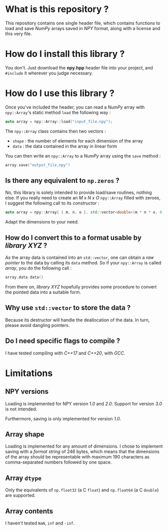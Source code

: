 # What is this repository ?

This repository contains one single header file, which contains functions to load and save _NumPy_
arrays saved in _NPY_ format, along with a license and this very file.

# How do I install this library ?

You don't. Just download the **npy.hpp** header file into your project, and `#include` it wherever you
judge necessary.

# How do I use this library ?

Once you've included the header, you can read a _NumPy_ array with `npy::Array`'s static method
`load` the following way :

```cpp
auto array = npy::Array::load("input_file.npy");
```

The `npy::Array` class contains then two vectors :
- `shape` : the number of elements for each dimension of the array
- `data` : the data contained in the array in linear form

You can then write an `npy::Array` to a _NumPy_ array using the `save` method :

```cpp
array.save("output_file.npy")
```

## Is there any equivalent to `np.zeros` ?

No, this library is solely intended to provide load/save routines, nothing else.
If you really need to create an _M x N x O_ `npy::Array` filled with zeroes, I suggest the following
call to its _constructor_ :

```cpp
auto array = npy::Array{ { m, n, o }, std::vector<double>(m * n * o, 0.0) };
```

Adapt the dimensions to your need.

## How do I convert this to a format usable by _library XYZ_ ?

As the array data is contained into an `std::vector`, one can obtain a _raw pointer_ to the data by
calling its `data` method.
So if your `npy::Array` is called _array_, you do the following call :

```cpp
array.data.data()
```

From there on, _library XYZ_ hopefully provides some procedure to convert the pointed data into a
suitable form.

## Why use `std::vector` to store the data ?

Because its destructor will handle the deallocation of the data.
In turn, please avoid dangling pointers.

## Do I need specific flags to compile ?

I have tested compiling with _C++17_ and _C++20_, with _GCC_.

# Limitations

## NPY versions

Loading is implemented for NPY version _1.0_ and _2.0_.
Support for version _3.0_ is not intended.

Furthermore, saving is only implemented for version _1.0_.

## Array shape

Loading is implemented for any amount of dimensions.
I chose to implement saving with a _format string_ of 246 bytes, which means that the dimensions of
the array should be representable with maximum 190 characters as comma-separated numbers followed by
one space.

## Array `dtype`

Only the equivalents of `np.float32` (a C `float`) and `np.float64` (a C `double`) are supported.

## Array contents
I haven't tested `NaN`, `inf` and `-inf`.
